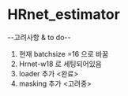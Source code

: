 # HRnet_estimator

--고려사항 & to do--
1. 현재 batchsize =16 으로 바꿈
2. Hrnet-w18 로 세팅되어있음
3. loader 추가 <완료>
4. masking 추가 <고려중>
